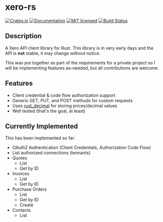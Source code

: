 # xero-rs

[![Crates.io][crates-badge]][crates-url]
[![Documentation][docs-badge]][docs-url]
[![MIT licensed][mit-badge]][mit-url]
[![Build Status][actions-badge]][actions-url]

[crates-badge]: https://img.shields.io/crates/v/xero-rs.svg
[crates-url]: https://crates.io/crates/xero-rs
[docs-badge]: https://docs.rs/xero-rs/badge.svg
[docs-url]: https://docs.rs/xero-rs
[mit-badge]: https://img.shields.io/badge/license-MIT-blue.svg
[mit-url]: LICENSE
[actions-badge]: https://github.com/slickbench/xero-rs/actions/workflows/tests.yml/badge.svg
[actions-url]: https://github.com/slickbench/xero-rs/actions/workflows/tests.yml

## Description

A Xero API client library for Rust. This library is in very early days and the API is **not** stable, it may change without notice.

This was put together as part of the requirements for a private project so I will be implementing features as-needed, but all contributions are welcome.

## Features

- Client credential & code flow authorization support
- Generic GET, PUT, and POST methods for custom requests
- Uses [rust_decimal](https://github.com/paupino/rust-decimal) for storing prices/decimal values
- Well tested (that's the goal, at least)

## Currently Implemented

This has been implemented so far:

- OAuth2 Authentication (Client Credentials, Authorization Code Flow)
- List authorized connections (tennants)
- Quotes
  - List
  - Get by ID
- Invoices
  - List
  - Get by ID
- Purchase Orders
  - List
  - Get by ID
  - Create
- Contacts
  - List
